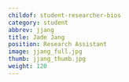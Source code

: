 ```yaml
---
childof: student-researcher-bios
category: student
abbrev: jjang
title: Jade Jang
position: Research Assistant
image: jjang_full.jpg
thumb: jjang_thumb.jpg
weight: 120
---
```

